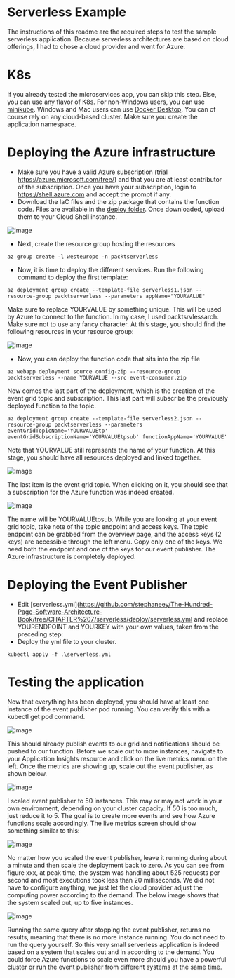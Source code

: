 Serverless Example
============
The instructions of this readme are the required steps to test the sample serverless application. Because serverless architectures are based on cloud offerings, I had to chose a cloud provider and went for Azure.
# K8s
If you already tested the microservices app, you can skip this step. Else, you can use any flavor of K8s. For non-Windows users, you can use [minikube](https://minikube.sigs.k8s.io/docs/start/). Windows and Mac users can use [Docker Desktop](https://www.docker.com/products/docker-desktop).
You can of course rely on any cloud-based cluster. Make sure you create the application namespace.

# Deploying the Azure infrastructure

- Make sure you have a valid Azure subscription (trial https://azure.microsoft.com/free/) and that you are at least contributor of the subscription. Once you have your subscription, login to https://shell.azure.com and accept the prompt if any.
- Download the IaC files and the zip package that contains the function code. Files are available in the [deploy folder](https://github.com/stephaneey/The-Hundred-Page-Software-Architecture-Book/tree/CHAPTER%207/serverless/deploy). Once downloaded, upload them to your Cloud Shell instance.

![image](https://user-images.githubusercontent.com/2558877/120927151-22938800-c6e0-11eb-8c80-0d930877ecda.png)

- Next, create the resource group hosting the resources

`az group create -l westeurope -n packtserverless`

- Now, it is time to deploy the different services. Run the following command to deploy the first template:

`az deployment group create --template-file serverless1.json --resource-group packtserverless --parameters appName="YOURVALUE"`

Make sure to replace YOURVALUE by something unique. This will be used by Azure to connect to the function. In my case, I used packtsrvlessarch. Make sure not to use any fancy character. At this stage, you should find the following resources in your resource group:

![image](https://user-images.githubusercontent.com/2558877/120927278-a77ea180-c6e0-11eb-94b4-304c038c598d.png)

- Now, you can deploy the function code that sits into the zip file

`az webapp deployment source config-zip --resource-group packtserverless --name YOURVALUE --src event-consumer.zip`

Now comes the last part of the deployment, which is the creation of the event grid topic and subscription. This last part will subscribe the previously deployed function to the topic.

`az deployment group create --template-file serverless2.json --resource-group packtserverless --parameters eventGridTopicName='YOURVALUEtp' eventGridSubscriptionName='YOURVALUEtpsub' functionAppName='YOURVALUE'`

Note that YOURVALUE still represents the name of your function. At this stage, you should have all resources deployed and linked together.

![image](https://user-images.githubusercontent.com/2558877/120927324-e01e7b00-c6e0-11eb-9345-ab72f95e2ffb.png)

 The last item is the event grid topic. When clicking on it, you should see that a subscription for the Azure function was indeed created.
 
 ![image](https://user-images.githubusercontent.com/2558877/120927404-02b09400-c6e1-11eb-8f1b-b1961c7b6282.png)

The name will be YOURVALUEtpsub. While you are looking at your event grid topic, take note of the topic endpoint and access keys. The topic endpoint can be grabbed from the overview page, and the access keys (2 keys) are accessible through the left menu. Copy only one of the keys. We need both the endpoint and one of the keys for our event publisher. The Azure infrastructure is completely deployed.

# Deploying the Event Publisher

- Edit [serverless.yml](https://github.com/stephaneey/The-Hundred-Page-Software-Architecture-Book/tree/CHAPTER%207/serverless/deploy/serverless.yml and replace YOURENDPOINT and YOURKEY with your own values, taken from the preceding step:
- Deploy the yml file to your cluster.

`kubectl apply -f .\serverless.yml`

# Testing the application

Now that everything has been deployed, you should have at least one instance of the event publisher pod running. You can verify this with a kubectl get pod command.

![image](https://user-images.githubusercontent.com/2558877/120927543-76eb3780-c6e1-11eb-9eee-db82757f02fa.png)

This should already publish events to our grid and notifications should be pushed to our function. Before we scale out to more instances, navigate to your Application Insights resource and click on the live metrics menu on the left. Once the metrics are showing up, scale out the event publisher, as shown below.

![image](https://user-images.githubusercontent.com/2558877/120927558-8cf8f800-c6e1-11eb-8b6a-f6305dd43deb.png)

I scaled event publisher to 50 instances. This may or may not work in your own environment, depending on your cluster capacity. If 50 is too much, just reduce it to 5. The goal is to create more events and see how Azure functions scale accordingly. The live metrics screen should show something similar to this:

![image](https://user-images.githubusercontent.com/2558877/120927569-9bdfaa80-c6e1-11eb-9807-aab0f2318424.png)

No matter how you scaled the event publisher, leave it running during about a minute and then scale the deployment back to zero. 
As you can see from figure xxx, at peak time, the system was handling about 525 requests per second and most executions took less than 20 milliseconds. We did not have to configure anything, we just let the cloud provider adjust the computing power according to the demand. The below image shows that the system scaled out, up to five instances.

![image](https://user-images.githubusercontent.com/2558877/120927586-ab5ef380-c6e1-11eb-8bee-7c341094a4e6.png)

Running the same query after stopping the event publisher, returns no results, meaning that there is no more instance running. You do not need to run the query yourself. So this very small serverless application is indeed based on a system that scales out and in according to the demand. You could force Azure functions to scale even more should you have a powerful cluster or run the event publisher from different systems at the same time.




